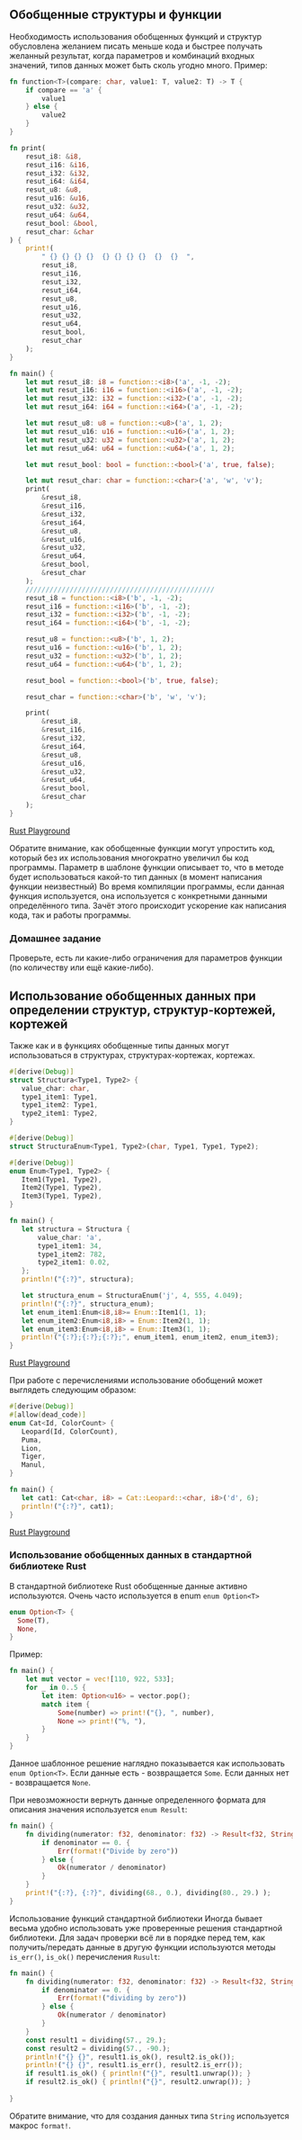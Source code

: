 ## Обобщенные структуры и функции
Необходимость использования обобщенных функций и структур обусловлена желанием писать меньше кода и быстрее получать желанный результат, 
когда параметров и комбинаций входных значений, типов данных может быть сколь угодно много.
Пример:
```rust
fn function<T>(compare: char, value1: T, value2: T) -> T {
    if compare == 'a' {
        value1
    } else {
        value2
    }
}

fn print(
    resut_i8: &i8,
    resut_i16: &i16,
    resut_i32: &i32,
    resut_i64: &i64,
    resut_u8: &u8,
    resut_u16: &u16,
    resut_u32: &u32,
    resut_u64: &u64,
    resut_bool: &bool,
    resut_char: &char
) {
    print!(
        " {} {} {} {}  {} {} {} {}  {}  {}  ",
        resut_i8,
        resut_i16,
        resut_i32,
        resut_i64,
        resut_u8,
        resut_u16,
        resut_u32,
        resut_u64,
        resut_bool,
        resut_char
    );
}

fn main() {
    let mut resut_i8: i8 = function::<i8>('a', -1, -2);
    let mut resut_i16: i16 = function::<i16>('a', -1, -2);
    let mut resut_i32: i32 = function::<i32>('a', -1, -2);
    let mut resut_i64: i64 = function::<i64>('a', -1, -2);

    let mut resut_u8: u8 = function::<u8>('a', 1, 2);
    let mut resut_u16: u16 = function::<u16>('a', 1, 2);
    let mut resut_u32: u32 = function::<u32>('a', 1, 2);
    let mut resut_u64: u64 = function::<u64>('a', 1, 2);

    let mut resut_bool: bool = function::<bool>('a', true, false);

    let mut resut_char: char = function::<char>('a', 'w', 'v');
    print(
        &resut_i8,
        &resut_i16,
        &resut_i32,
        &resut_i64,
        &resut_u8,
        &resut_u16,
        &resut_u32,
        &resut_u64,
        &resut_bool,
        &resut_char
    );
    ///////////////////////////////////////////////
    resut_i8 = function::<i8>('b', -1, -2);
    resut_i16 = function::<i16>('b', -1, -2);
    resut_i32 = function::<i32>('b', -1, -2);
    resut_i64 = function::<i64>('b', -1, -2);

    resut_u8 = function::<u8>('b', 1, 2);
    resut_u16 = function::<u16>('b', 1, 2);
    resut_u32 = function::<u32>('b', 1, 2);
    resut_u64 = function::<u64>('b', 1, 2);

    resut_bool = function::<bool>('b', true, false);

    resut_char = function::<char>('b', 'w', 'v');

    print(
        &resut_i8,
        &resut_i16,
        &resut_i32,
        &resut_i64,
        &resut_u8,
        &resut_u16,
        &resut_u32,
        &resut_u64,
        &resut_bool,
        &resut_char
    );
}

```
[Rust Playground](https://play.rust-lang.org/?gist=4f0d45838421a5b550dda0dcfe8a9850&version=stable&mode=debug&edition=2015)

Обратите внимание, как обобщенные функции могут упростить код, который без их использования многократно увеличил бы код программы.
Параметр <T> в шаблоне функции описывает то, что в методе будет использоваться какой-то тип данных (в момент написания функции неизвестный)
Во время компиляции программы, если данная функция используется, она используется с конкретными данными определённого типа. Зачёт этого происходит ускорение как написания кода, 
так и работы программы. 
    
 ### Домашнее задание
 Проверьте, есть ли какие-либо ограничения для параметров функции (по количеству или ещё какие-либо).
 
 ## Использование обобщенных данных при определении структур, структур-кортежей, кортежей
 Также как и в функциях обобщенные типы данных могут использоваться в структурах, структурах-кортежах, кортежах.
 ```rust
#[derive(Debug)]
struct Structura<Type1, Type2> {
    value_char: char,
    type1_item1: Type1,
    type1_item2: Type1,
    type2_item1: Type2,
}

#[derive(Debug)]
struct StructuraEnum<Type1, Type2>(char, Type1, Type1, Type2);

#[derive(Debug)]
enum Enum<Type1, Type2> {
    Item1(Type1, Type2),
    Item2(Type1, Type2),
    Item3(Type1, Type2),
}

fn main() {
    let structura = Structura {
        value_char: 'a',
        type1_item1: 34,
        type1_item2: 782,
        type2_item1: 0.02,
    };
    println!("{:?}", structura);

    let structura_enum = StructuraEnum('j', 4, 555, 4.049);
    println!("{:?}", structura_enum);
    let enum_item1:Enum<i8,i8>= Enum::Item1(1, 1);
    let enum_item2:Enum<i8,i8> = Enum::Item2(1, 1);
    let enum_item3:Enum<i8,i8> = Enum::Item3(1, 1);
    println!("{:?};{:?};{:?};", enum_item1, enum_item2, enum_item3);
}

 ```
 [Rust Playground](https://play.rust-lang.org/?gist=e0bb152ea2bd3296ddb7e4d802461fcf&version=stable&mode=debug&edition=2015)
 
 При работе с перечислениями использование обобщений может выглядеть следующим образом:
 ```rust
 #[derive(Debug)]
#[allow(dead_code)]
enum Cat<Id, ColorCount> {
    Leopard(Id, ColorCount),
    Puma,
    Lion,
    Tiger,
    Manul,
}

fn main() {
    let cat1: Cat<char, i8> = Cat::Leopard::<char, i8>('d', 6);
    println!("{:?}", cat1);
}

 ```
[Rust Playground](https://play.rust-lang.org/?gist=c7081f651763c2dd1b389df1a1779d8a&version=stable&mode=debug&edition=2015)

### Использование обобщенных данных в стандартной библиотеке Rust
В стандартной библиотеке Rust обобщенные данные активно используются. Очень часто используется в enum `enum Option<T>`
```rust
enum Option<T> {
  Some(T),
  None,
}
```
Пример:
```rust
fn main() {
    let mut vector = vec![110, 922, 533];
    for _ in 0..5 {
        let item: Option<u16> = vector.pop();
        match item {
            Some(number) => print!("{}, ", number),
            None => print!("%, "),
        }
    }
}

```

Данное шаблонное решение наглядно показывается как использовать `enum Option<T>`. Если данные есть - возвращается `Some`. Если данных нет - возвращается `None`.

При невозможности вернуть данные определенного формата для описания значения используется `enum Result`:
```rust
fn main() {
    fn dividing(numerator: f32, denominator: f32) -> Result<f32, String> {
        if denominator == 0. {
            Err(format!("Divide by zero"))
        } else {
            Ok(numerator / denominator)
        }
    }
    print!("{:?}, {:?}", dividing(68., 0.), dividing(80., 29.) );
}

```

Использование функций стандартной библиотеки
Иногда бывает весьма удобно использовать уже проверенные решения стандартной библиотеки. Для задач проверки всё ли в порядке перед тем, как получить/передать данные в другую функции используются методы `is_err()`, `is_ok()` перечисления `Rusult`:
```rust
fn main() {
    fn dividing(numerator: f32, denominator: f32) -> Result<f32, String> {
        if denominator == 0. {
            Err(format!("dividing by zero"))
        } else {
            Ok(numerator / denominator)
        }
    }
    const result1 = dividing(57., 29.);
    const result2 = dividing(57., -90.);
    println!("{} {}", result1.is_ok(), result2.is_ok());
    println!("{} {}", result1.is_err(), result2.is_err());
    if result1.is_ok() { println!("{}", result1.unwrap()); }
    if result2.is_ok() { println!("{}", result2.unwrap()); }
    
}

```
Обратите внимание, что для создания данных типа `String` используется макрос `format!`.


